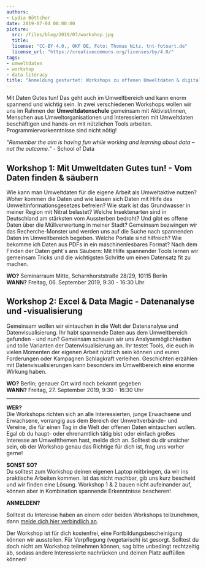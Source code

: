 ```yaml
---
authors: 
- Lydia Böttcher
date: 2019-07-04 08:00:00
picture:
  src: /files/blog/2019/07/workshop.jpg
  title: 
  license: "CC-BY-4.0., OKF DE, Foto: Thomas Nitz, tnt-fotoart.de"
  license_url: "https://creativecommons.org/licenses/by/4.0/"
tags:
- umweltdaten
- workshop
- data literacy
title: "Anmeldung gestartet: Workshops zu offenen Umweltdaten & digitalen Tools"
---
```


Mit Daten Gutes tun! Das geht auch im Umweltbereich und kann enorm spannend und wichtig sein. In zwei verschiedenen Workshops wollen wir uns im Rahmen der **Umweltdatenschule** gemeinsam mit Aktivist/innen, Menschen aus Umweltorganisationen und Interessierten mit Umweltdaten beschäftigen und hands-on mit nützlichen Tools arbeiten. Programmiervorkenntnisse sind nicht nötig! 

*“Remember the aim is having fun while working and learning about data – not the outcome.”* - School of Data 

## Workshop 1: Mit Umweltdaten Gutes tun! - Vom Daten finden & säubern 

Wie kann man Umweltdaten für die eigene Arbeit als Umweltaktive nutzen? Woher kommen die Daten und wie lassen sich Daten mit Hilfe des Umweltinformationsgesetzes befreien? Wie stark ist das Grundwasser in meiner Region mit Nitrat belastet? Welche Insektenarten sind in Deutschland am stärksten vom Aussterben bedroht? Und gibt es offene Daten über die Müllverwertung in meiner Stadt?
Gemeinsam bezwingen wir das Recherche-Monster und werden uns auf die Suche nach spannenden Daten im Umweltbereich begeben. Welche Portale sind hilfreich? Wie bekomme ich Daten aus PDFs in ein maschinenlesbares Format? 
Nach dem Finden der Daten geht´s ans Säubern: Mit Hilfe spannender Tools lernen wir gemeinsam Tricks und die wichtigsten Schritte um einen Datensatz fit zu machen.

**WO?**      Seminarraum Mitte, Scharnhorststraße 28/29, 10115 Berlin <br>
**WANN?**    Freitag, 06. September 2019, 9:30 - 16:30 Uhr

## Workshop 2: Excel & Data Magic - Datenanalyse und -visualisierung 

Gemeinsam wollen wir eintauchen in die Welt der Datenanalyse und Datenvisualisierung. Ihr habt spannende Daten aus dem Umweltbereich gefunden - und nun? Gemeinsam schauen wir uns Analysemöglichkeiten und tolle Varianten der Datenvisualisierung an. Ihr testet Tools, die euch in vielen Momenten der eigenen Arbeit nützlich sein können und euren Forderungen oder Kampagnen Schlagkraft verleihen. Geschichten erzählen mit Datenvisualisierungen kann besonders im Umweltbereich eine enorme Wirkung haben. 
        
**WO?**      Berlin; genauer Ort wird noch bekannt gegeben <br>
**WANN?**    Freitag, 27. September 2019, 9:30 - 16:30 Uhr <br>

********************************

**WER?**         
Die Workshops richten sich an alle Interessierten, junge Erwachsene und Erwachsene, vorrangig aus dem Bereich der Umweltverbände- und Vereine, die für einen Tag in die Welt der offenen Daten eintauchen wollen. Egal ob du haupt- oder ehrenamtlich tätig bist oder einfach großes Interesse an Umweltthemen hast, melde dich an. Solltest du dir unsicher sein, ob der Workshop genau das Richtige für dich ist, frag uns vorher gerne!

**SONST SO?**     
Du solltest zum Workshop deinen eigenen Laptop mitbringen, da wir ins praktische Arbeiten kommen. Ist das nicht machbar, gib uns kurz bescheid und wir finden eine Lösung. Workshop 1 & 2 bauen nicht aufeinander auf, können aber in Kombination spannende Erkenntnisse bescheren! 

**ANMELDEN?** 

Solltest du Interesse haben an einem oder beiden Workshops teilzunehmen, dann [melde dich hier verbindlich an](https://forms.gle/ptPmmoekN3NmAhkVA).

Der Workshop ist für dich kostenfrei, eine Fortbildungsbescheinigung können wir ausstellen. Für Verpflegung (vegetarisch) ist gesorgt. Solltest du doch nicht am Workshop teilnehmen können, sag bitte unbedingt rechtzeitig ab, sodass andere Interessierte nachrücken und deinen Platz auffüllen können! 

